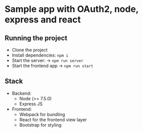 # Sample app with OAuth2, node, express and react

## Running the project
* Clone the project
* Install dependencies: `npm i`
* Start the server: -> `npm run server`
* Start the frontend app -> `npm run start`

## Stack
* Backend:
  * Node (>= 7.5.0)
  * Express JS
* Frontend:
  * Webpack for bundling
  * React for the frontend view layer
  * Bootstrap for styling
